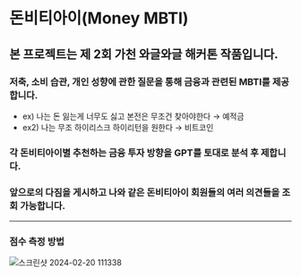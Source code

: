 # 돈비티아이(Money MBTI)
본 프로젝트는 제 2회 가천 와글와글 해커톤 작품입니다.
---
### 저축, 소비 습관, 개인 성향에 관한 질문을 통해 금융과 관련된 MBTI를 제공합니다.
  - ex) 나는 돈 잃는게 너무도 싫고 본전은 무조건 찾아야한다 → 예적금
  - ex2) 나는 무조 하이리스크 하이리턴을 원한다 → 비트코인
### 각 돈비티아이별 추천하는 금융 투자 방향을 GPT를 토대로 분석 후 제합니다.
### 앞으로의 다짐을 게시하고 나와 같은 돈비티아이 회원들의 여러 의견들을 조회 가능합니다.
---
### 점수 측정 방법

![스크린샷 2024-02-20 111338](https://github.com/Waggle-2th-HACKATON-MONEY/Frontend/assets/99270060/5e36ecc9-4ebe-4127-9e55-3f96525be8c0)

